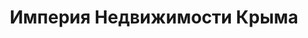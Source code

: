 --- 
title: "Империя Недвижимости Крыма" 
site: "www.ЮБКР.РФ" 
town: "Ялта" 
tel: ["+7 978 842 73 99, +7 978 704 86 11"] 
address: "Россия, Республика Крым, Советская площадь, 1" 
mail: "empirecrimea@mail.ru" 
--- 